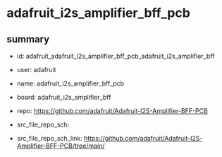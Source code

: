 # adafruit_i2s_amplifier_bff_pcb
 
## summary 
* id: adafruit_adafruit_i2s_amplifier_bff_pcb_adafruit_i2s_amplifier_bff
* user: adafruit
* name: adafruit_i2s_amplifier_bff_pcb
* board: adafruit_i2s_amplifier_bff
* repo: https://github.com/adafruit/Adafruit-I2S-Amplifier-BFF-PCB



* src_file_repo_sch: 
* src_file_repo_sch_link: https://github.com/adafruit/Adafruit-I2S-Amplifier-BFF-PCB/tree/main/




